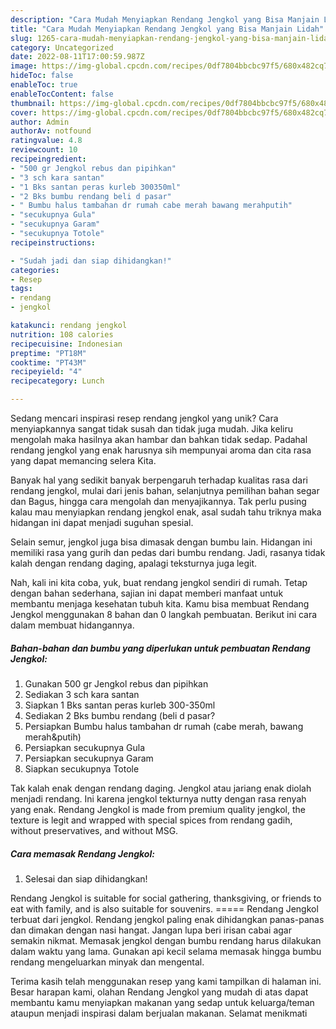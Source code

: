 ```yaml
---
description: "Cara Mudah Menyiapkan Rendang Jengkol yang Bisa Manjain Lidah"
title: "Cara Mudah Menyiapkan Rendang Jengkol yang Bisa Manjain Lidah"
slug: 1265-cara-mudah-menyiapkan-rendang-jengkol-yang-bisa-manjain-lidah
category: Uncategorized
date: 2022-08-11T17:00:59.987Z
image: https://img-global.cpcdn.com/recipes/0df7804bbcbc97f5/680x482cq70/rendang-jengkol-foto-resep-utama.jpg
hideToc: false
enableToc: true
enableTocContent: false
thumbnail: https://img-global.cpcdn.com/recipes/0df7804bbcbc97f5/680x482cq70/rendang-jengkol-foto-resep-utama.jpg
cover: https://img-global.cpcdn.com/recipes/0df7804bbcbc97f5/680x482cq70/rendang-jengkol-foto-resep-utama.jpg
author: Admin
authorAv: notfound
ratingvalue: 4.8
reviewcount: 10
recipeingredient:
- "500 gr Jengkol rebus dan pipihkan"
- "3 sch kara santan"
- "1 Bks santan peras kurleb 300350ml"
- "2 Bks bumbu rendang beli d pasar"
- " Bumbu halus tambahan dr rumah cabe merah bawang merahputih"
- "secukupnya Gula"
- "secukupnya Garam"
- "secukupnya Totole"
recipeinstructions:

- "Sudah jadi dan siap dihidangkan!"
categories:
- Resep
tags:
- rendang
- jengkol

katakunci: rendang jengkol 
nutrition: 108 calories
recipecuisine: Indonesian
preptime: "PT18M"
cooktime: "PT43M"
recipeyield: "4"
recipecategory: Lunch

---
```





Sedang mencari inspirasi resep rendang jengkol yang unik? Cara menyiapkannya sangat tidak susah dan tidak juga mudah. Jika keliru mengolah maka hasilnya akan hambar dan bahkan tidak sedap. Padahal rendang jengkol yang enak harusnya sih mempunyai aroma dan cita rasa yang dapat memancing selera Kita.





Banyak hal yang sedikit banyak berpengaruh terhadap kualitas rasa dari rendang jengkol, mulai dari jenis bahan, selanjutnya pemilihan bahan segar dan Bagus, hingga cara mengolah dan menyajikannya. Tak perlu pusing kalau mau menyiapkan rendang jengkol enak,      asal sudah tahu triknya maka hidangan ini dapat menjadi suguhan spesial.














Selain semur, jengkol juga bisa dimasak dengan bumbu lain. Hidangan ini memiliki rasa yang gurih dan pedas dari bumbu rendang. Jadi, rasanya tidak kalah dengan rendang daging, apalagi teksturnya juga legit.






Nah, kali ini kita coba, yuk, buat rendang jengkol sendiri di rumah. Tetap dengan bahan sederhana, sajian ini dapat memberi manfaat untuk membantu menjaga kesehatan tubuh kita. Kamu bisa membuat Rendang Jengkol menggunakan 8 bahan dan 0 langkah pembuatan. Berikut ini cara dalam membuat hidangannya.

<!--inarticleads1-->

##### Bahan-bahan dan bumbu yang diperlukan untuk pembuatan Rendang Jengkol:

1. Gunakan 500 gr Jengkol rebus dan pipihkan
1. Sediakan 3 sch kara santan
1. Siapkan 1 Bks santan peras kurleb 300-350ml
1. Sediakan 2 Bks bumbu rendang (beli d pasar?
1. Persiapkan  Bumbu halus tambahan dr rumah (cabe merah, bawang merah&amp;putih)
1. Persiapkan secukupnya Gula
1. Persiapkan secukupnya Garam
1. Siapkan secukupnya Totole


Tak kalah enak dengan rendang daging. Jengkol atau jariang enak diolah menjadi rendang. Ini karena jengkol tekturnya nutty dengan rasa renyah yang enak. Rendang Jengkol is made from premium quality jengkol, the texture is legit and wrapped with special spices from rendang gadih, without preservatives, and without MSG. 

<!--inarticleads2-->

##### Cara memasak Rendang Jengkol:


1. Selesai dan siap dihidangkan!

Rendang Jengkol is suitable for social gathering, thanksgiving, or friends to eat with family, and is also suitable for souvenirs. ===== Rendang Jengkol terbuat dari jengkol. Rendang jengkol paling enak dihidangkan panas-panas dan dimakan dengan nasi hangat. Jangan lupa beri irisan cabai agar semakin nikmat. Memasak jengkol dengan bumbu rendang harus dilakukan dalam waktu yang lama. Gunakan api kecil selama memasak hingga bumbu rendang mengeluarkan minyak dan mengental. 

Terima kasih telah menggunakan resep yang kami tampilkan di halaman ini. Besar harapan kami, olahan Rendang Jengkol yang mudah di atas dapat membantu kamu menyiapkan makanan yang sedap untuk keluarga/teman ataupun menjadi inspirasi dalam berjualan makanan. Selamat menikmati
